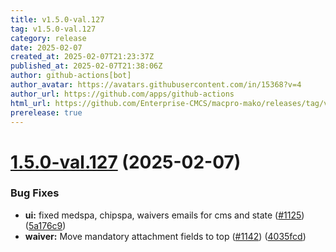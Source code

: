 ```yaml
---
title: v1.5.0-val.127
tag: v1.5.0-val.127
category: release
date: 2025-02-07
created_at: 2025-02-07T21:23:37Z
published_at: 2025-02-07T21:38:06Z
author: github-actions[bot]
author_avatar: https://avatars.githubusercontent.com/in/15368?v=4
author_url: https://github.com/apps/github-actions
html_url: https://github.com/Enterprise-CMCS/macpro-mako/releases/tag/v1.5.0-val.127
prerelease: true
---
```


# [1.5.0-val.127](https://github.com/Enterprise-CMCS/macpro-mako/compare/v1.5.0-val.126...v1.5.0-val.127) (2025-02-07)


### Bug Fixes

* **ui:** fixed medspa, chipspa, waivers emails for cms and state ([#1125](https://github.com/Enterprise-CMCS/macpro-mako/issues/1125)) ([5a176c9](https://github.com/Enterprise-CMCS/macpro-mako/commit/5a176c92b4478039b6ca152849312b6ef5426ac1))
* **waiver:** Move mandatory attachment fields to top ([#1142](https://github.com/Enterprise-CMCS/macpro-mako/issues/1142)) ([4035fcd](https://github.com/Enterprise-CMCS/macpro-mako/commit/4035fcdc54795fee92af0aaef3b7fe63c227d4ab))





